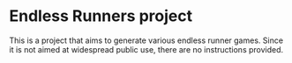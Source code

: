 
# Endless Runners project

This is a project that aims to generate various endless runner games. Since it is not
aimed at widespread public use, there are no instructions provided.

